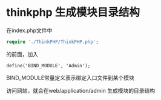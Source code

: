 # thinkphp 生成模块目录结构

在index.php文件中
```PHP
require './ThinkPHP/ThinkPHP.php';
```
的前面，加入
```
define('BIND_MODULE', 'Admin');
```
BIND_MODULE常量定义表示绑定入口文件到某个模块


访问网站，就会在web/application/admin 生成模块的目录结构

